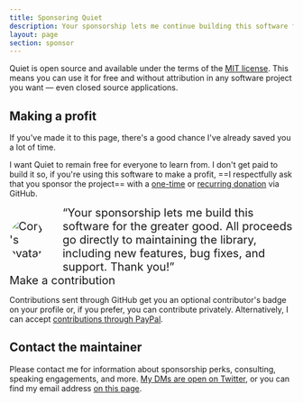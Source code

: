 ```yaml
---
title: Sponsoring Quiet
description: Your sponsorship lets me continue building this software for the greater good.
layout: page
section: sponsor
---
```


Quiet is open source and available under the terms of the [MIT license](https://www.tldrlegal.com/license/mit-license). This means you can use it for free and without attribution in any software project you want — even closed source applications.

## Making a profit

If you've made it to this page, there's a good chance I've already saved you a lot of time.

I want Quiet to remain free for everyone to learn from. I don't get paid to build it so, if you're using this software to make a profit, ==I respectfully ask that you sponsor the project== with a [one-time](https://github.com/sponsors/claviska?frequency=one-time) or [recurring donation](https://github.com/sponsors/claviska?frequency=recurring) via GitHub.

<div style="display: flex; align-items: center; gap: 2rem; font-size: 1.25rem;">
  <img 
    src="http://0.gravatar.com/avatar/bf1b3b95fd5b096a3592247c29667b33?s=512" 
    alt="Cory's avatar"
    style="
      max-width: 5em;
      height: auto;
      border-radius: 50%;
    "
  >
  “Your sponsorship lets me build this software for the greater good. All proceeds go directly to maintaining the library, including new features, bug fixes, and support. Thank you!”
</div>

<quiet-button variant="primary" href="https://github.com/sponsors/claviska" target="_blank" style="font-size: 1.25rem; margin-block-start: 2.5rem; margin-block-end: 2rem;">
  Make a contribution
</quiet-button>

Contributions sent through GitHub get you an optional contributor's badge on your profile or, if you prefer, you can contribute privately. Alternatively, I can accept [contributions through PayPal](https://paypal.me/claviska).

## Contact the maintainer

Please contact me for information about sponsorship perks, consulting, speaking engagements, and more. [My DMs are open on Twitter](https://twitter.com/claviska), or you can find my email address [on this page](https://www.abeautifulsite.net/cv#contact).